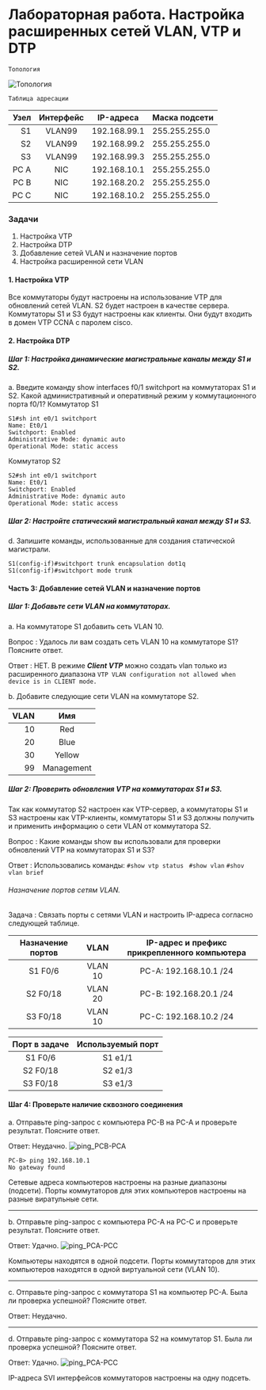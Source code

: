 #  Лабораторная работа. Настройка расширенных сетей VLAN, VTP и DTP
	
	Топология
![](NetEngineer/Labworks/Lec-02_Lab02/img/scheme.jpg "Топология")



	Таблица адресации
	
|Узел		|Интерфейс		|IP-адреса		|Маска подсети		|
|----------:|:-------------:|:-------------:|:------------------|
|S1			|VLAN99			|192.168.99.1	|255.255.255.0		|
|S2			|VLAN99			|192.168.99.2	|255.255.255.0		|
|S3			|VLAN99			|192.168.99.3	|255.255.255.0		|
|PC A		|NIC			|192.168.10.1	|255.255.255.0		|
|PC B		|NIC			|192.168.20.2	|255.255.255.0		|
|PC C		|NIC			|192.168.10.2	|255.255.255.0		|


###  Задачи
1. Настройка VTP
2. Настройка DTP
3. Добавление сетей VLAN и назначение портов
4. Настройка расширенной сети VLAN

#### 1. Настройка VTP
Все коммутаторы будут настроены на использование VTP для обновлений сетей VLAN. 
S2 будет настроен в качестве сервера. 
Коммутаторы S1 и S3 будут настроены как клиенты. 
Они будут входить в домен VTP CCNA с паролем cisco.

#### 2. Настройка DTP
##### Шаг 1:	Настройка динамические магистральные каналы между S1 и S2.
a.	Введите команду show interfaces f0/1 switchport на коммутаторах S1 и S2.
Какой административный и оперативный режим у коммутационного порта f0/1?
Коммутатор S1
```
S1#sh int e0/1 switchport
Name: Et0/1
Switchport: Enabled
Administrative Mode: dynamic auto
Operational Mode: static access
```
Коммутатор S2
```
S2#sh int e0/1 switchport
Name: Et0/1
Switchport: Enabled
Administrative Mode: dynamic auto
Operational Mode: static access
```

##### Шаг 2:	Настройте статический магистральный канал между S1 и S3.
d.	Запишите команды, использованные для создания статической магистрали.
```
S1(config-if)#switchport trunk encapsulation dot1q
S1(config-if)#switchport mode trunk
```

#### Часть 3:	Добавление сетей VLAN и назначение портов
##### Шаг 1:	Добавьте сети VLAN на коммутаторах.
a.	На коммутаторе S1 добавить сеть VLAN 10.

Вопрос
:	Удалось ли вам создать сеть VLAN 10 на коммутаторе S1? Поясните ответ.

Ответ
:	НЕТ. В режиме ***Client VTP*** можно создать vlan только из расширенного диапазона
`
VTP VLAN configuration not allowed when device is in CLIENT mode.
`

b.	Добавите следующие сети VLAN на коммутаторе S2.


|VLAN	|Имя	|
|------:|:-----:|
|10		|Red	|
|20		|Blue	|
|30		|Yellow	|
|99		|Management	|

##### Шаг 2:	Проверить обновления VTP на коммутаторах S1 и S3.
Так как коммутатор S2 настроен как VTP-сервер, а коммутаторы S1 и S3 настроены как VTP-клиенты, коммутаторы S1 и S3 должны получить и применить информацию о сети VLAN от коммутатора S2.

Вопрос
:	Какие команды show вы использовали для проверки обновлений VTP на коммутаторах S1 и S3?

Ответ
:	Использовались команды:
`
#show vtp status 
`
`
#show vlan
`
`
#shov vlan brief
`

###### Назначение портов сетям VLAN.
Задача
:	Связать порты с сетями VLAN и настроить IP-адреса согласно следующей таблице.

Назначение портов	|VLAN		|IP-адреc и префикс прикрепленного компьютера	
:------------------:|:---------:|:---------------------------------------------:
S1 F0/6			|VLAN 10	|PC-A: 192.168.10.1 /24
S2 F0/18		|VLAN 20	|PC-B: 192.168.20.1 /24
S3 F0/18		|VLAN 10	|PC-C: 192.168.10.2 /24

Порт в задаче | Используемый порт
:------------:|:-------------------:
S1 F0/6		|S1 e1/1
S2 F0/18	|S2 e1/3
S3 F0/18	|S3 e1/3

#### Шаг 4:	Проверьте наличие сквозного соединения
a.	Отправьте ping-запрос с компьютера PC-B на PC-A и проверьте результат. Поясните ответ.

Ответ:
Неудачно.
![ping_PCB-PCA](/img/pic1.jpg "ping-запрос с компьютера PC-B на PC-A")

```
PC-B> ping 192.168.10.1
No gateway found
```
Сетевые адреса компьютеров настроены на разные диапазоны (подсети). 
Порты коммутаторов для этих компьютеров настроены на разные виратульные сети. 

----
b.	Отправьте ping-запрос с компьютера PC-A на PC-C и проверьте результат. Поясните ответ.

Ответ:
Удачно.
![ping_PCA-PCC](/img/pic2.jpg "ping-запрос с компьютера PC-A на PC-C")

Компьютеры находятся в одной подсети. 
Порты коммутаторов для этих компьютеров находятся в одной виртуальной сети (VLAN 10).

----
c.	Отправьте ping-запрос с коммутатора S1 на компьютер PC-A. Была ли проверка успешной? Поясните ответ.

Ответ:
Неудачно. 


----
d.	Отправьте ping-запрос с коммутатора S2 на коммутатор S1. Была ли проверка успешной? Поясните ответ.

Ответ:
Удачно. 
![ping_PCA-PCC](/img/pic4.jpg "ping-запрос с компьютера PC-A на PC-C")

IP-адреса SVI интерфейсов коммутаторов настроены на одну подсеть.





